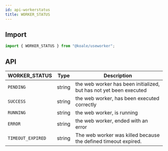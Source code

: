 ```yaml
---
id: api-workerstatus
title: WORKER_STATUS
---
```


## Import

```jsx
import { WORKER_STATUS } from "@koale/useworker";
```

## API

| WORKER_STATUS     | Type   | Description                                                        |
| ----------------- | ------ | ------------------------------------------------------------------ |
| `PENDING`         | string | the web worker has been initialized, but has not yet been executed |
| `SUCCESS`         | string | the web worker, has been executed correctly                        |
| `RUNNING`         | string | the web worker, is running                                         |
| `ERROR`           | string | the web worker, ended with an error                                |
| `TIMEOUT_EXPIRED` | string | The web worker was killed because the defined timeout expired.     |

